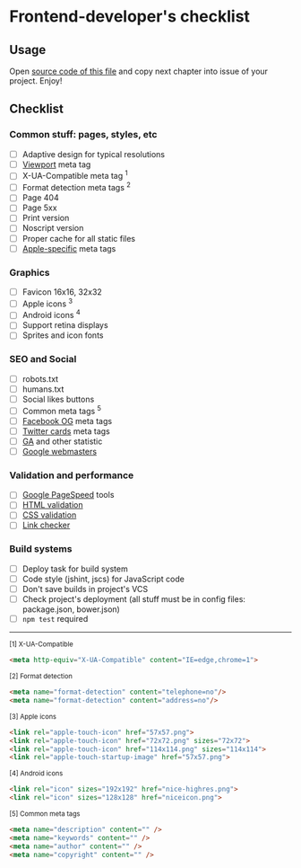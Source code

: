# Frontend-developer's checklist

## Usage

Open [source code of this file](https://raw.githubusercontent.com/albburtsev/frontend-developer-checklist/master/README.md) and copy next chapter into issue of your project. Enjoy!

## Checklist

### Common stuff: pages, styles, etc

- [ ] Adaptive design for typical resolutions
- [ ] [Viewport](https://developer.mozilla.org/en-US/docs/Mozilla/Mobile/Viewport_meta_tag) meta tag
- [ ] X-UA-Compatible meta tag <sup>1</sup>
- [ ] Format detection meta tags <sup>2</sup>
- [ ] Page 404
- [ ] Page 5xx
- [ ] Print version
- [ ] Noscript version
- [ ] Proper cache for all static files
- [ ] [Apple-specific](https://developer.apple.com/library/safari/documentation/AppleApplications/Reference/SafariHTMLRef/Articles/MetaTags.html) meta tags

### Graphics

- [ ] Favicon 16x16, 32x32
- [ ] Apple icons <sup>3</sup>
- [ ] Android icons <sup>4</sup>
- [ ] Support retina displays
- [ ] Sprites and icon fonts

### SEO and Social

- [ ] robots.txt
- [ ] humans.txt
- [ ] Social likes buttons
- [ ] Common meta tags <sup>5</sup>
- [ ] [Facebook OG](https://developers.facebook.com/docs/opengraph/using-objects?locale=ru_RU#selfhosted-creating) meta tags
- [ ] [Twitter cards](https://dev.twitter.com/cards/markup) meta tags
- [ ] [GA](http://www.google.com/analytics/) and other statistic
- [ ] [Google webmasters](http://www.google.com/webmasters/)

### Validation and performance

 - [ ] [Google PageSpeed](https://developers.google.com/speed/pagespeed/) tools
 - [ ] [HTML validation](http://validator.w3.org/check)
 - [ ] [CSS validation](http://jigsaw.w3.org/css-validator/validator)
 - [ ] [Link checker](http://validator.w3.org/checklink)

### Build systems

 - [ ] Deploy task for build system
 - [ ] Code style (jshint, jscs) for JavaScript code
 - [ ] Don't save builds in project's VCS
 - [ ] Check project's deployment (all stuff must be in config files: package.json, bower.json)
 - [ ] ```npm test``` required

---------------------------------------

<sup>[1] X-UA-Compatible</sup>

```html
<meta http-equiv="X-UA-Compatible" content="IE=edge,chrome=1">
```

<sup>[2] Format detection</sup>

```html
<meta name="format-detection" content="telephone=no"/>
<meta name="format-detection" content="address=no"/>
```

<sup>[3] Apple icons</sup>

```html
<link rel="apple-touch-icon" href="57x57.png">
<link rel="apple-touch-icon" href="72x72.png" sizes="72x72">
<link rel="apple-touch-icon" href="114x114.png" sizes="114x114">
<link rel="apple-touch-startup-image" href="57x57.png">
```

<sup>[4] Android icons</sup>

```html
<link rel="icon" sizes="192x192" href="nice-highres.png">
<link rel="icon" sizes="128x128" href="niceicon.png">
```

<sup>[5] Common meta tags</sup>

```html
<meta name="description" content="" />
<meta name="keywords" content="" />
<meta name="author" content="" />
<meta name="copyright" content="" /> 
```
